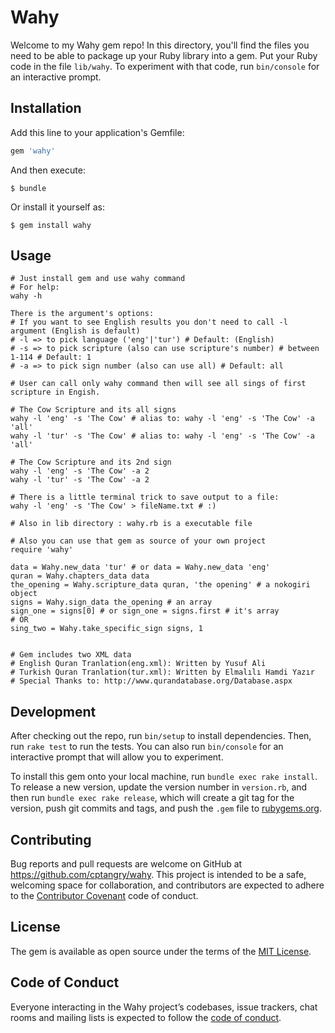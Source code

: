 # Wahy

Welcome to my Wahy gem repo! In this directory, you'll find the files you need to be able to package up your Ruby library into a gem. Put your Ruby code in the file `lib/wahy`. To experiment with that code, run `bin/console` for an interactive prompt.

## Installation

Add this line to your application's Gemfile:

```ruby
gem 'wahy'
```

And then execute:

    $ bundle

Or install it yourself as:

    $ gem install wahy

## Usage

[example]: https://github.com/cptangry/wahy/blob/master/Screenshot_2017-08-17_16-23-15.png "Thats's example of how terminal command works"

```shell
# Just install gem and use wahy command
# For help:
wahy -h

There is the argument's options:
# If you want to see English results you don't need to call -l argument (English is default)
# -l => to pick language ('eng'|'tur') # Default: (English)
# -s => to pick scripture (also can use scripture's number) # between 1-114 # Default: 1
# -a => to pick sign number (also can use all) # Default: all

# User can call only wahy command then will see all sings of first scripture in Engish.

# The Cow Scripture and its all signs
wahy -l 'eng' -s 'The Cow' # alias to: wahy -l 'eng' -s 'The Cow' -a 'all'
wahy -l 'tur' -s 'The Cow' # alias to: wahy -l 'eng' -s 'The Cow' -a 'all'

# The Cow Scripture and its 2nd sign
wahy -l 'eng' -s 'The Cow' -a 2
wahy -l 'tur' -s 'The Cow' -a 2

# There is a little terminal trick to save output to a file:
wahy -l 'eng' -s 'The Cow' > fileName.txt # :)

# Also in lib directory : wahy.rb is a executable file

# Also you can use that gem as source of your own project
require 'wahy'

data = Wahy.new_data 'tur' # or data = Wahy.new_data 'eng'
quran = Wahy.chapters_data data
the_opening = Wahy.scripture_data quran, 'the opening' # a nokogiri object
signs = Wahy.sign_data the_opening # an array
sign_one = signs[0] # or sign_one = signs.first # it's array
# OR
sing_two = Wahy.take_specific_sign signs, 1


# Gem includes two XML data
# English Quran Tranlation(eng.xml): Written by Yusuf Ali
# Turkish Quran Tranlation(tur.xml): Written by Elmalılı Hamdi Yazır
# Special Thanks to: http://www.qurandatabase.org/Database.aspx
```

## Development

After checking out the repo, run `bin/setup` to install dependencies. Then, run `rake test` to run the tests. You can also run `bin/console` for an interactive prompt that will allow you to experiment.

To install this gem onto your local machine, run `bundle exec rake install`. To release a new version, update the version number in `version.rb`, and then run `bundle exec rake release`, which will create a git tag for the version, push git commits and tags, and push the `.gem` file to [rubygems.org](https://rubygems.org).

## Contributing

Bug reports and pull requests are welcome on GitHub at https://github.com/cptangry/wahy. This project is intended to be a safe, welcoming space for collaboration, and contributors are expected to adhere to the [Contributor Covenant](http://contributor-covenant.org) code of conduct.

## License

The gem is available as open source under the terms of the [MIT License](http://opensource.org/licenses/MIT).

## Code of Conduct

Everyone interacting in the Wahy project’s codebases, issue trackers, chat rooms and mailing lists is expected to follow the [code of conduct](https://github.com/cptangry/wahy/blob/master/CODE_OF_CONDUCT.md).
